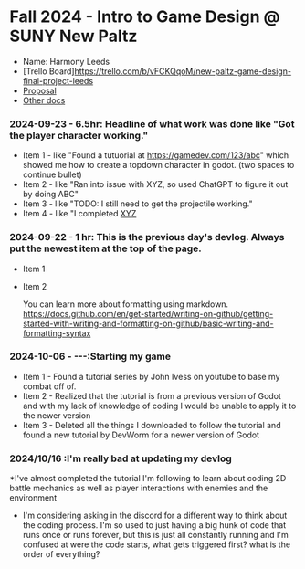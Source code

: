 # Fall 2024 - Intro to Game Design @ SUNY New Paltz
* Name: Harmony Leeds
* [Trello Board]https://trello.com/b/vFCKQqoM/new-paltz-game-design-final-project-leeds
* [Proposal](proposal.pdf)
* [Other docs](todo)

### 2024-09-23 - 6.5hr: Headline of what work was done like "Got the player character working."
* Item 1 - like "Found a tutuorial at https://gamedev.com/123/abc" which showed me how to create a
  topdown character in godot. (two spaces to continue bullet)
* Item 2 - like "Ran into issue with XYZ, so used ChatGPT to figure it out by doing ABC"
* Item 3 - like "TODO: I still need to get the projectile working."
* Item 4 - like "I completed [XYZ](some-link-to-ticket)

### 2024-09-22 - 1 hr: This is the previous day's devlog. Always put the newest item at the top of the page.
* Item 1
* Item 2

  You can learn more about formatting using markdown.
https://docs.github.com/en/get-started/writing-on-github/getting-started-with-writing-and-formatting-on-github/basic-writing-and-formatting-syntax

### 2024-10-06 - ---:Starting my game
* Item 1 - Found a tutorial series by John Ivess on youtube to base my combat off of.
* Item 2 - Realized that the tutorial is from a previous version of Godot and with my lack of knowledge of coding I would be unable to apply it to the newer version
* Item 3 - Deleted all the things I downloaded to follow the tutorial and found a new tutorial by DevWorm for a newer version of Godot

### 2024/10/16 :I'm really bad at updating my devlog
*I've almost completed the tutorial I'm following to learn about coding 2D battle mechanics as well as player interactions with enemies and the environment
* I'm considering asking in the discord for a different way to think about the coding process. I'm so used to just having a big hunk of code that runs once or runs forever, but this is just all constantly running and I'm confused at were the code starts, what gets triggered first? what is the order of everything?
